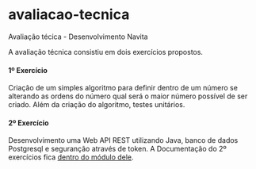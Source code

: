 # avaliacao-tecnica
Avaliação técica - Desenvolvimento Navita

A avaliação técnica consistiu em dois exercícios propostos.

#### 1º Exercício
Criação de um simples algoritmo para definir dentro de um número se alterando as ordens do número qual será o maior número possível de ser criado. Além da criação do algoritmo, testes unitários.


#### 2º Exercício
Desenvolvimento uma Web API REST utilizando Java, banco de dados Postgresql e seguranção através de token.
A Documentação do 2º exercícios fica [dentro do módulo dele](https://github.com/felipemandu/avaliacao-tecnica/tree/master/patrimonio-empresa).
